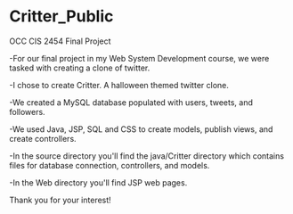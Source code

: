 # Critter_Public
 OCC CIS 2454 Final Project 

 
-For our final project in my Web System Development course, we were tasked with creating a clone of twitter.

-I chose to create Critter. A halloween themed twitter clone. 

-We created a MySQL database populated with users, tweets, and followers. 

-We used Java, JSP, SQL and CSS to create models, publish views, and create controllers.

-In the source directory you'll find the java/Critter directory which contains files for database connection, controllers, and models. 

-In the Web directory you'll find JSP web pages.

Thank you for your interest!
